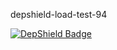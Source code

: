 depshield-load-test-94

[![DepShield Badge](https://cpeters2.dev.depshield.sonatype.org/badges/depshield-load-cpeters2d/depshield-load-test-94/depshield.svg)](https://sonatype.github.io/depshield-github-pages)
